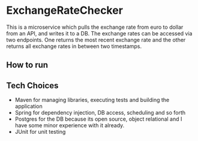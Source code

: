 # ExchangeRateChecker

This is a microservice which pulls the exchange rate from euro to dollar from an API, 
and writes it to a DB. The exchange rates can be accessed via two endpoints. One returns
the most recent exchange rate and the other returns all exchange rates in between
two timestamps.


<h2> How to run <h2>


<h2> Tech Choices </h2>

* Maven for managing libraries, executing tests and building the application
* Spring for dependency injection, DB access, scheduling and so forth
* Postgres for the DB because its open source, object relational and
I have some minor experience with it already.
* JUnit for unit testing
